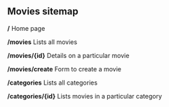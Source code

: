 ## Movies sitemap
**/**  Home page

**/movies**  Lists all movies

**/movies/{id}**  Details on a particular movie

**/movies/create**  Form to create a movie

**/categories**  Lists all categories

**/categories/{id}**  Lists movies in a particular category
